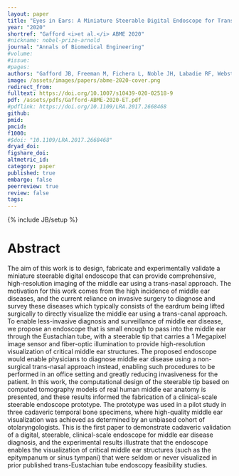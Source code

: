 ```yaml
---
layout: paper
title: "Eyes in Ears: A Miniature Steerable Digital Endoscope for Trans-Nasal Diagnosis of Middle Ear Disease"
year: "2020"
shortref: "Gafford <i>et al.</i> ABME 2020"
#nickname: nobel-prize-arnold
journal: "Annals of Biomedical Engineering"
#volume:
#issue:
#pages:
authors: "Gafford JB, Freeman M, Fichera L, Noble JH, Labadie RF, Webster III, RJ"
image: /assets/images/papers/abme-2020-cover.png
redirect_from:
fulltext: https://doi.org/10.1007/s10439-020-02518-9
pdf: /assets/pdfs/Gafford-ABME-2020-ET.pdf
#pdflink: https://doi.org/10.1109/LRA.2017.2668468
github:
pmid:
pmcid:
f1000:
#$doi: "10.1109/LRA.2017.2668468"
dryad_doi:
figshare_doi:
altmetric_id:
category: paper
published: true
embargo: false
peerreview: true
review: false
tags:
---
```

{% include JB/setup %}

# Abstract

The aim of this work is to design, fabricate and experimentally validate a miniature steerable digital endoscope that can provide comprehensive, high-resolution imaging of the middle ear using a trans-nasal approach. The motivation for this work comes from the high incidence of middle ear diseases, and the current reliance on invasive surgery to diagnose and survey these diseases which typically consists of the eardrum being lifted surgically to directly visualize the middle ear using a trans-canal approach. To enable less-invasive diagnosis and surveillance of middle ear disease, we propose an endoscope that is small enough to pass into the middle ear through the Eustachian tube, with a steerable tip that carries a 1 Megapixel image sensor and fiber-optic illumination to provide high-resolution visualization of critical middle ear structures. The proposed endoscope would enable physicians to diagnose middle ear disease using a non-surgical trans-nasal approach instead, enabling such procedures to be performed in an office setting and greatly reducing invasiveness for the patient. In this work, the computational design of the steerable tip based on computed tomography models of real human middle ear anatomy is presented, and these results informed the fabrication of a clinical-scale steerable endoscope prototype. The prototype was used in a pilot study in three cadaveric temporal bone specimens, where high-quality middle ear visualization was achieved as determined by an unbiased cohort of otolaryngologists. This is the first paper to demonstrate cadaveric validation of a digital, steerable, clinical-scale endoscope for middle ear disease diagnosis, and the experimental results illustrate that the endoscope enables the visualization of critical middle ear structures (such as the epitympanum or sinus tympani) that were seldom or never visualized in prior published trans-Eustachian tube endoscopy feasibility studies.
